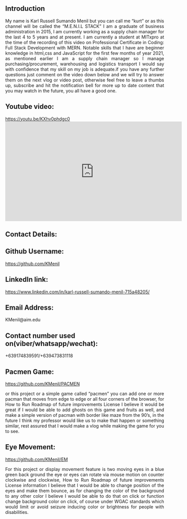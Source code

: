 
<html>
<html lang="en">
<head>
  <meta charset="utf-8">
  <title>Karl Menil’s Profile</title>
  <meta name="viewport" content="width=device-width, initial-scale=1.0">
   <link rel="stylesheet" href="https://maxcdn.bootstrapcdn.com/bootstrap/3.4.1/css/bootstrap.min.css">
  <script src="https://ajax.googleapis.com/ajax/libs/jquery/3.5.1/jquery.min.js"></script>
  <script src="https://maxcdn.bootstrapcdn.com/bootstrap/3.4.1/js/bootstrap.min.js"></script>
 </head>
  <body>

<h2>Introduction</h2>
<p style="text-align:justify"> My name is Karl Russell Sumando Menil but you can call me “kurt” or as this channel will be called the “M.E.N.I.L STACK” I am a graduate of business administration in 2015, I am currently working as a supply chain manager for the last 4 to 5 years and at present. I am currently a student at MITxpro at the time of the recording of this video on Professional Certificate in Coding: Full Stack Development with MERN. Notable skills that I have are beginner knowledge in html,css and JavaScript for the first few months of year 2021, as mentioned earlier I am a supply chain manager so I manage purchasing/procurement, warehousing and logistics transport I would say with confidence that my skill on my job is adequate.if you have any further questions just comment on the video down below and we will try to answer them on the next vlog or video post, otherwise feel free to leave a thumbs up, subscribe and hit the notification bell for more up to date content that you may watch in the future, you all have a good one.</p>

<h2>Youtube video:</h2> 
<a href="https://youtu.be/KXhv0phdgc0">https://youtu.be/KXhv0phdgc0</a>
<iframe width="560" height="315" src="https://www.youtube.com/embed/KXhv0phdgc0" title="YouTube video player" frameborder="0" allow="accelerometer; autoplay; clipboard-write; encrypted-media; gyroscope; picture-in-picture" allowfullscreen></iframe>

<h2>Contact Details:</h2>
<h2>Github Username:</h2> 
<a href="https://github.com/KMenil">https://github.com/KMenil</a> 
<h2>LinkedIn link:</h2> 
<a href="https://www.linkedin.com/in/karl-russell-sumando-menil-715a48205/">https://www.linkedin.com/in/karl-russell-sumando-menil-715a48205/</a>
<h2>Email Address:</h2>
<p>KMenil@aim.edu</p>
<h2>Contact number used on(viber/whatsapp/wechat):</h2>
<p>+639174839591/+639473831118</p>

<h2>Pacmen Game:</h2>
<a href="https://github.com/KMenil/PACMEN">https://github.com/KMenil/PACMEN</a>
<p style="text-align:justify">or this project or a simple game called “pacmen” you can add one or more pacman that moves from edge to edge or all four corners of the browser, for How to Run Roadmap of future improvements License I believe it would be great if I would be able to add ghosts on this game and fruits as well, and make a simple version of pacman with border like maze from the 90’s, in the future I think my professor would like us to make that happen or something similar, rest assured that I would make a vlog while making the game for you to see.</p>

<h2>Eye Movement:</h2>
<a href="https://github.com/KMenil/EM">https://github.com/KMenil/EM</a>
<p style="text-align:justify">For this project or display movement feature is two moving eyes in a blue green back ground the eye or eyes can rotate via mouse motion on counter clockwise and clockwise, How to Run Roadmap of future improvements License information I believe that I would be able to change position of the eyes and make them bounce, as for changing the color of the background to any other color I believe I would be able to do that on click or function change background color on click, of course under WGAC standards which would limit or avoid seizure inducing color or brightness for people with disabilities.</p>


  
  
  </body>
  </html>

